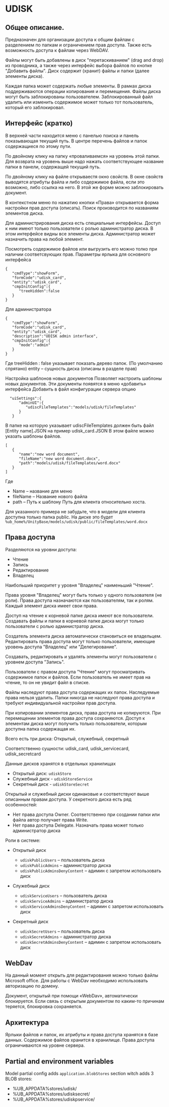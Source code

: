 # UDISK 
## Общее описание.
Предназначен для организации доступа к общим файлам с разделением по папкам и ограничением прав доступа. 
Также есть возможность доступа к файлам через WebDAV.

Файлы могут быть добавлены в диск "перетаскиванием" (drag and drop) из проводника, а также через интерфейс
выбора файлов по кнопке "Добавить файлы". Диск содержит (хранит) файлы и папки (далее элементы диска).

Каждая папка может содержать любые элементы. В рамках диска поддерживаются операции копирования и перемещения.
Файлы диска могут быть заблокированы пользователем. Заблокированный файл удалить или изменить содержимое может
только тот пользователь, который его заблокировал.

## Интерфейс (кратко)
В верхней части находится меню с панелью поиска и панель показывающая текущий путь.
В центре перечень файлов и папок содержащиеся по этому пути.

По двойному клику на папку «проваливаемся» на уровень этой папки. Для возврата на уровень выше надо нажать
соответствующее название папки в панели, содержащей текущий путь.

По двойному клику на файле открываестя окно свойств. В окне свойств выводятся атрибуты файла и либо содержимое файла, если это возможно,
либо ссылка на него. В этой же форме можно заблокировать документ.

В контекстном меню по нажатию кнопки «Права» открывается форма настройки прав доступа (описать).
Поиск производится по названиям элементов диска.

Для администрирования дискa есть специальные интерфейсы. Доступ к ним имеют только пользователи с ролью
администратор диска. В этом интерфейсе видны все элементы диска. Администратор может назначить права на любой элемент.

Посмотреть содержимое файлов или выгрузить его можно толко при наличии соответсвующих прав.
Параметры ярлыка для основного интерфейса
```
{  
   "cmdType":"showForm",
   "formCode":"udisk_card",
   "entity":"udisk_card",
   "cmpInitConfig":{  
      "treeHidden":false
   }
}
```
Для  администратора

```
{  
   "cmdType":"showForm",
   "formCode":"udisk_card",
   "entity":"udisk_card",
   "description":"UDISK admin interface",
   "cmpInitConfig":{  
      "mode":"admin"
   }
}
```

Где treeHidden : false указывает показать дерево папок. (По умолчанию спрятано)
entity – сущность диска (описаны в разделе прав) 

Настройка шаблонов новых документов
Позволяет настроить шаблоны новых документов. Эти документы появятся в меню «добавить» интерфейса
  Добавить в файл конфигурации сервера опцию 	

```
  "uiSettings":{  
      "adminUI":{  
         "udiscFileTemplates":"models/udisk/fileTemplates"
      }
   }
```
 
В папке на которую указывает udiscFileTemplates должен быть файл 
[Entity name].JSON на пример udisk_card.JSON
В этом файле можно указать шаблоны файлов.
```
[  
   {  
      "name":"new word document",
      "fileName":"new word document.docx",
      "path":"models/udisk/fileTemplates/word.docx"
   }
]
```
Где 
 - Name – название для меню
 - fileName – Название нового файла
 - path – Путь к шаблону Путь для клиента относительно хоста.
 
 Для указанного примера не забудьте, что в модели для клиента доступна только папка public.
 На диске это будет `%ub_home%/UnityBase/models/udisk/public/fileTemplates/word.docx`

## Права доступа
 Разделяются на уровни доступа:
   - Чтение 
   - Запись
   - Редактирование
   - Владелец

 Наибольший приоритет у уровня "Владелец" наименьший "Чтение".
 
 Права уровня "Владелец" могут быть только у одного пользователя (не роли).
 Права доступа назначаются как пользователям, так и ролям. Каждый элемент диска имеет свои права.
 
 Доступ на чтение к корневой папке диска имеют все пользователи. Создавать файлы и папки в корневой 
 папке диска могут только пользователи с ролью администратор диска.
 
 Создатель элемента диска автоматически становиться ее владельцем. Редактировать права доступа могут только
 пользователи, имеющие уровень доступа "Владелец" или "Делегирование".
 
 Создавать, редактировать и удалять элементы могут пользователи с уровнем доступа "Запись".
 
 Пользователи с правом доступа "Чтение" могут просматривать содержимое папок и файлов. Если пользователь не имеет
 прав на чтение, то он не увидит файл в списке. 
 
 Файлы наследуют права доступа содержащих их папок. Наследуемые права нельзя удалить.  Папки никогда 
 не наследуют права доступа и требуют индивидуальной настройки прав доступа.

При копировании элементов диска, права доступа не копируются. При перемещении элементов права доступа сохраняются.
Доступ к элементам диска могут получить только пользователи, которым доступна папка содержащая их. 

Всего есть три диска: Открытый, служебный, секретный

Соответственно сущности: udisk_card, udisk_servicecard, udisk_secretcard

Данные дисков хранятся в отдельных хранилищах
  -	Oткрытый диск: `udiskStore`
  - Служебный диск - `udiskStoreService`
  - Секретный диск - `udiskStoreSecret`
  
Открытый и служебный диски одинаковые и соответствуют выше описанным правам доступа.
У секретного диска есть ряд особенностей:
 - Нет права доступа Owner. Соответственно при создании папки или файла автор получает права Write. 
 - Нет права доступа Delegate. Назначать права может только администратор диска
 
Роли в системе:
- Oткрытый диск
  - `udiskPublicUsers` – пользователь диска
  - `udiskPublicAdmins` – администратор диска
  - `udiskPublicAdminsDenyContent` – адимин с запретом использовать диск
- Служебный диск
  - `udiskServiceUsers` – пользователь диска
  - `udiskServiceAdmins` – администратор диска
  - `udiskServiceAdminsDenyContent` – адимин с запретом использовать диск

- Секретный диск
  - `udiskSecretUsers` – пользователь диска
  - `udiskSecretAdmins` – администратор диска
  - `udiskSecretAdminsDenyContent` – адимин с запретом использовать диск


## WebDav
На данный момент открыть для редактирования можно только файлы Microsoft office.
Для работы с  WebDav необходимо использовать авторизацию по домену.

Документ, открытый при помощи «WebDav», автоматически блокируется. Если связь с открытым документом 
по каким-то причинам теряется, блокировка сохраняется. 

## Архитектура
Ярлыки файлов и папок, их атрибуты и права доступа хранятся в базе данных. Содержимое файлов хранится в хранилище.
Права доступа ограничиваются на уровне сервера. 

## Partial and environment variables

Model partial config adds `application.blobStores` section witch adds 3 BLOB stores:
  - %UB_APPDATA%stores/udisk/
  - %UB_APPDATA%stores/udisksecret/
  - %UB_APPDATA%stores/udiskpservice/

